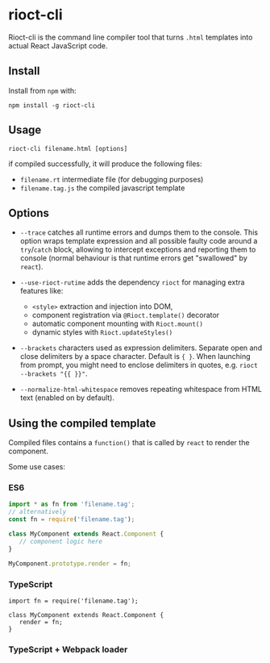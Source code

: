 # rioct-cli

Rioct-cli is the command line compiler tool that turns `.html` templates into actual React JavaScript code.

## Install

Install from `npm` with:

```
npm install -g rioct-cli
```

## Usage

```
rioct-cli filename.html [options]
```

if compiled successfully, it will produce the following files:

- `filename.rt` intermediate file (for debugging purposes)
- `filename.tag.js` the compiled javascript template


## Options

- `--trace` catches all runtime errors and dumps them to the console. This option wraps template
expression and all possible faulty code around a `try`/`catch` block, allowing to intercept
exceptions and reporting them to console (normal behaviour is that runtime errors get "swallowed"
by `react`).

- `--use-rioct-rutime` adds the dependency `rioct` for managing extra features like:
   - `<style>` extraction and injection into DOM,
   - component registration via `@Rioct.template()` decorator
   - automatic component mounting with `Rioct.mount()`
   - dynamic styles with `Rioct.updateStyles()`

- `--brackets` characters used as expression delimiters. Separate open and close delimiters by a space
character. Default is `{ }`. When launching from prompt, you might need to enclose delimiters in quotes,
e.g. `rioct --brackets "{{ }}"`.

- `--normalize-html-whitespace` removes repeating whitespace from HTML text (enabled on by default).

## Using the compiled template

Compiled files contains a `function()` that is called by `react` to render the component.

Some use cases:

### ES6

```js
import * as fn from 'filename.tag';
// alternatively
const fn = require('filename.tag');

class MyComponent extends React.Component {
   // component logic here
}

MyComponent.prototype.render = fn;
```

### TypeScript

```
import fn = require('filename.tag');

class MyComponent extends React.Component {
   render = fn;
}
```

### TypeScript + Webpack loader



